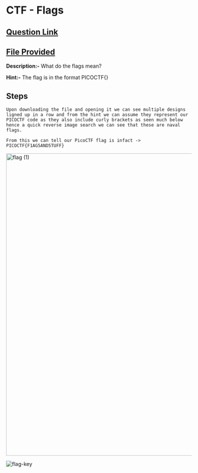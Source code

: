 # CTF - Flags

## [Question Link](https://play.picoctf.org/practice/challenge/31?page=1&search=Flags)
## [File Provided](https://jupiter.challenges.picoctf.org/static/fbeb5f9040d62b18878d199cdda2d253/flag.png)

**Description:-**  What do the flags mean? <br>

**Hint:-**  The flag is in the format PICOCTF{} <br>

## Steps 


``` 
Upon downloading the file and opening it we can see multiple designs ligned up in a row and from the hint we can assume they represent our PICOCTF code as they also include curly brackets as seen much below
hence a quick reverse image search we can see that these are naval flags.

From this we can tell our PicoCTF flag is infact -> PICOCTF{F1AG5AND5TUFF}

```
<img width="821" alt="flag (1)" src="https://github.com/hadakoi/MIST-work/assets/148073897/aadf03bd-88d5-462b-a6b0-bf317a4f63ca">

![flag-key](https://github.com/hadakoi/MIST-work/assets/148073897/d4a9a61d-c096-48d2-96fa-8528ad6528b2)

